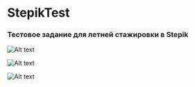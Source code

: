 # StepikTest
### Тестовое задание для летней стажировки в Stepik

![Alt text](https://cloud.githubusercontent.com/assets/13255497/26036112/95bdca8a-38e0-11e7-9edd-97db56887b19.PNG) 

![Alt text](https://cloud.githubusercontent.com/assets/13255497/26035492/93120f7c-38d5-11e7-90ae-f7fdcdc0c795.PNG)

![Alt text](https://cloud.githubusercontent.com/assets/13255497/26035494/932d27da-38d5-11e7-8356-2dae811ac024.PNG)

